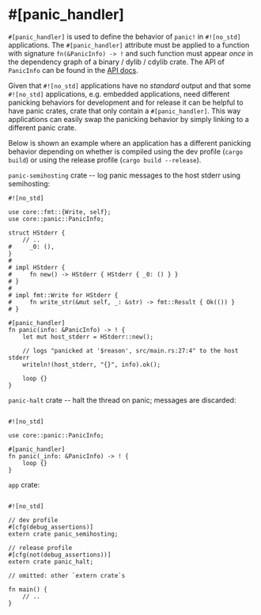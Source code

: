# #[panic_handler]

`#[panic_handler]` is used to define the behavior of `panic!` in `#![no_std]` applications.
The `#[panic_handler]` attribute must be applied to a function with signature `fn(&PanicInfo)
-> !` and such function must appear *once* in the dependency graph of a binary / dylib / cdylib
crate. The API of `PanicInfo` can be found in the [API docs].

[API docs]: ../core/panic/struct.PanicInfo.html

Given that `#![no_std]` applications have no *standard* output and that some `#![no_std]`
applications, e.g. embedded applications, need different panicking behaviors for development and for
release it can be helpful to have panic crates, crate that only contain a `#[panic_handler]`.
This way applications can easily swap the panicking behavior by simply linking to a different panic
crate.

Below is shown an example where an application has a different panicking behavior depending on
whether is compiled using the dev profile (`cargo build`) or using the release profile (`cargo build
--release`).

`panic-semihosting` crate -- log panic messages to the host stderr using semihosting:

<!-- ignore: simplified code -->
```rust,ignore
#![no_std]

use core::fmt::{Write, self};
use core::panic::PanicInfo;

struct HStderr {
    // ..
#     _0: (),
}
#
# impl HStderr {
#     fn new() -> HStderr { HStderr { _0: () } }
# }
#
# impl fmt::Write for HStderr {
#     fn write_str(&mut self, _: &str) -> fmt::Result { Ok(()) }
# }

#[panic_handler]
fn panic(info: &PanicInfo) -> ! {
    let mut host_stderr = HStderr::new();

    // logs "panicked at '$reason', src/main.rs:27:4" to the host stderr
    writeln!(host_stderr, "{}", info).ok();

    loop {}
}
```

`panic-halt` crate -- halt the thread on panic; messages are discarded:

<!-- ignore: simplified code -->
```rust,ignore

#![no_std]

use core::panic::PanicInfo;

#[panic_handler]
fn panic(_info: &PanicInfo) -> ! {
    loop {}
}
```

`app` crate:

<!-- ignore: requires external crate -->
```rust,ignore

#![no_std]

// dev profile
#[cfg(debug_assertions)]
extern crate panic_semihosting;

// release profile
#[cfg(not(debug_assertions))]
extern crate panic_halt;

// omitted: other `extern crate`s

fn main() {
    // ..
}
```
